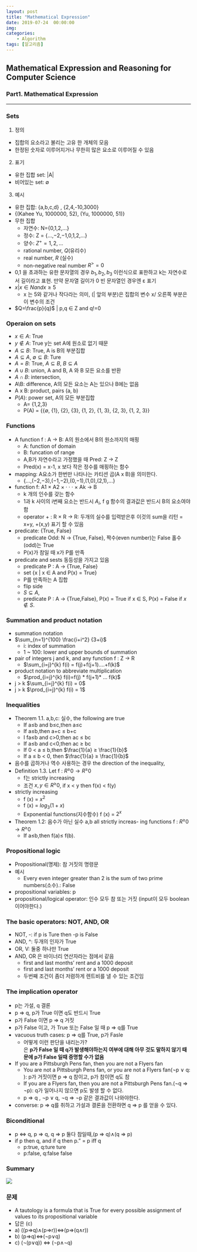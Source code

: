 ```yaml
---
layout: post
title: "Mathematical Expression"
date: 2019-07-24  00:00:00
img:
categories:
    - Algorithm
tags: [알고리즘]
---
```


## Mathematical Expression and Reasoning for Computer Science 

### Part1. Mathematical Expression

---
### Sets
1. 정의
- 집합의 요소라고 불리는 고유 한 개체의 모음
- 한정된 숫자로 이루어지거나 무한히 많은 요소로 이루어질 수 있음 

2. 표기
- 유한 집합 set: |A|
- 비어있는 set: ∅

3. 예시 
- 유한 집합: {a,b,c,d} , {2,4,-10,3000}
- {(Kahee Yu, 1000000, 52), (Yu, 1000000, 51)}
- 무한 집합
    - 자연수: N={0,1,2,...}
    - 정수: Z = {...,−2,−1,0,1,2,...}
    - 양수: $Z^+ = {1, 2, . . .}$
    - rational number, $Q$(유리수)   
    - real number, $R$ (실수)
    - non-negative real number $R^>=0$
- 0,1 을 초과하는 유한 문자열의 경우 $b_1, b_2, b_3$ 이런식으로 표한하고 k는 자연수로서 길이라고 표현. 만약 문자열 길이가 0 빈 문자열인 경우엔 ε 표기
- ${x | x ∈ N and x ≥ 5}$
    - x 는 5와 같거나 작다라는 의미, (| 앞의 부분)은 집합의 변수 x/ 오른쪽 부분은이 변수의 조건
-  $Q=\frac{p}{q}$ | p,q ∈ Z  and q!=0

### Operaion on sets
- $x \in A$: True
- $y \notin A$:  True y는 set A에 원소로 없기 때문
- $A \subseteq B$: True, A is B의 부분집합
- $A \subseteq A$, $∅ \subseteq B$: Ture
- $A=B$: True, $A \subseteq B$, $B \subseteq A$
- $A \cup B$: union, A and B, A 와 B 모든 요소를 반환
- $A \cap B$: intersection,
- A\B: difference, A의 모든 요소는 A는 있으나 B에는 없음
- A x B: product, pairs (a, b)
- $P(A)$: power set, A의 모든 부분집합
    - A= {1,2,3}
    - P(A) = {{∅, {1}, {2}, {3}, {1, 2}, {1, 3}, {2, 3}, {1, 2, 3}}

### Functions
- A function f : A → B: A의 원소에서 B의 원소까지의 매핑
    - A: function of domain
    - B: funcation of range 
    - A,B가 자연수라고 가정했을 때 Pred: Z → Z
    - Pred(x) = x-1, x 보다 작은 정수를 매핑하는 함수 
- mapping: A요소가 한번만 나타나는 카티션 곱(A x B)을 의미한다. 
    - {...,(−2,−3),(−1,−2),(0,−1),(1,0),(2,1),...}
- function f: A1 × A2 × · · · × Ak → B 
    - k 개의 인수를 갖는 함수
    - 1과 k 사이의 i번째 요소는 반드시 $A_{i}$, f g 함수의 결과값은 반드시 B의 요소여야함
    - operator + : R × R → R: 두개의 실수를 입력받은후 이것의 sum을 리턴
    = x+y, +(x,y) 표기 할 수 있음 
- predicate: {True, False}
    - predicate Odd: N → {True, False}, 짝수(even number)는 False 홀수(odd)는 True 
    -  P(x)가 참일 때 x가 P를 만족
- predicate and sests 동등성을 가지고 있음 
    -  predicate P : A → {True, False}
    - set {x | x ∈ A and P(x) = True}
    - P를 만족하는 A 집합
    - flip side
    - $S \subseteq A$,  
    - predicate P : A → {True,False}, 
    P(x) = True if x ∈ S, 
    P(x) = False if $x \notin S$.

### Summation and product notation 
- summation notation
- $\sum_{n=1}^{100} \frac{i+i^2} {3+i}$
    - i: index of summation 
    - 1 ~ 100: lower and upper bounds of summation
- pair of integers j and k, and any function f : Z → R
    - $\sum_{i=j}^{k} f(i) = f(j)+f(j+1)....+f(k)$
- product notation to abbreviate multiplication
    - $\prod_{i=j}^{k} f(i)=f(j) * f(j+1)* ... f(k)$
- j > k $\sum_{i=j}^{k} f(i) = 0$
- j > k  $\prod_{i=j}^{k} f(i) = 1$

### Inequalities
- Theorem 1.1. a,b,c: 실수, the following are true
    - If a≤b and b≤c,then a≤c 
    - If a≤b,then a+c ≤ b+c
    - I fa≤b and c>0,then ac ≤ bc
    - If a≤b and c<0,then ac ≥ bc
    - If 0 < a ≤ b,then $\frac{1}{a} ≥ \frac{1}{b}$
    - If a ≤ b < 0, then $\frac{1}{a}  ≥ \frac{1}{b}$
- 음수를 곱하거나 역수 사용하는 경우 the direction of the inequality, 
- Definition 1.3. Let f : $R^≥0 → R^≥0$ 
    - f는  strictly increasing 
    - 조건 $x,y \in {R^≥0}$, if x < y then f(x) < f(y)
- strictly increasing
    - f (x) = $x^2$ 
    - f (x) = $log_3(1+x)$
    - Exponential functions(지수함수) f (x) = $2^x$
- Theorem 1.2: 음수가 아닌 실수 a,b  all strictly increas- ing functions f : $R^≥0 → R^≥0$ 
    - If a≤b,then f(a)≤ f(b).

### Propositional logic
- Propositional(명제): 참 거짓의 명령문 
- 예시
    - Every even integer greater than 2 is the sum of two prime numbers(소수).: False
- propositional variables: p
- propositional/logical operator: 인수 모두 참 또는 거짓 (input이 모두 boolean 이어야한다.)

### The basic operators: NOT, AND, OR
- NOT, -: if p is Ture then -p is False
- AND, ^: 두개의 인자가 True
- OR, V: 둘중 하나만 True
- AND, OR 은 바이너리 연산자라는 점에서 같음
    - first and last months’ rent and a 1000 deposit
    - first and last months’ rent or a 1000 deposit
    - 두번째 조건이 좀더 저렴하게 렌트비를 낼 수 있는 조건임

### The implication operator
- p는 가설, q 결론 
- p ⇒ q, p가 True 이면 q도 반드시 True
- p가 False 이면 p ⇒ q 거짓
- p가 False 이고,  가 True 또는 False 일 때 p ⇒ q를 True
- vacuous truth cases: p ⇒ q를 True, p가 Fasle
    - 어떻게 이런 판단을 내리는가?
    <br> 은 **p가 False 일 때 q가 발생해야하는지 여부에 대해 아무 것도 말하지 않기 때문에 p가 False 일때 증명할 수가 없음**
- If you are a Pittsburgh Pens fan, then you are not a Flyers fan
    - You are not a Pittsburgh Pens fan, or you are not a Flyers fan(¬p ∨ q: ): p가 거짓이면 p ⇒ q 참이고, p가 참이면 q도 참
    - If you are a Flyers fan, then you are not a Pittsburgh Pens fan.(¬q ⇒ ¬p): q가 일어나지 않으면 p도 발생 할 수 없다.
    - p ⇒ q , ¬p ∨ q, ¬q ⇒ ¬p 같은 결과값이 나와야한다.
- converse: p ⇒ q를 취하고 가설과 결론을 전환하면 q ⇒ p 를 얻을 수 있다. 

### Biconditional
- p ⇔ q, p ⇒ q, q ⇒ p 둘다 참일때,(p ⇒ q)∧(q ⇒ p)
- if p then q, and if q then p.” = p iff q
    - p:true, q:ture ture
    - p:false, q:false false 

### Summary
<img src="{{site.url}}/assets/post_img/190725_1.png">

### 문제
- A tautology is a formula that is True for every possible assignment of values to its propositional variable 
- 답은 (c)
- a) ((p⇒q)∧(p⇒r))⇔(p⇒(q∧r))
- b) (p⇒q)⇔(¬p∨q)
- c) (¬(p∨q)) ⇔ (¬p∧¬q)